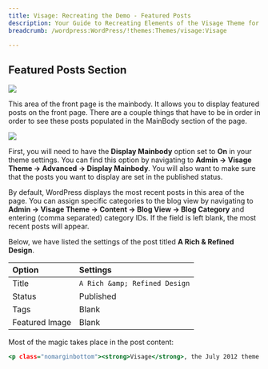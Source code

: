 ```yaml
---
title: Visage: Recreating the Demo - Featured Posts
description: Your Guide to Recreating Elements of the Visage Theme for WordPress
breadcrumb: /wordpress:WordPress/!themes:Themes/visage:Visage

---
```


Featured Posts Section
-----

![][demo]

This area of the front page is the mainbody. It allows you to display featured posts on the front page. There are a couple things that have to be in order in order to see these posts populated in the MainBody section of the page.

![][mainbody]

First, you will need to have the **Display Mainbody** option set to **On** in your theme settings. You can find this option by navigating to **Admin -> Visage Theme -> Advanced -> Display Mainbody**. You will also want to make sure that the posts you want to display are set in the published status.

By default, WordPress displays the most recent posts in this area of the page. You can assign specific categories to the blog view by navigating to **Admin -> Visage Theme -> Content -> Blog View -> Blog Category** and entering (comma separated) category IDs. If the field is left blank, the most recent posts will appear. 

Below, we have listed the settings of the post titled **A Rich &amp; Refined Design**.

| Option         | Settings                      |
| :------------- | :-----------------            |
| Title          | `A Rich &amp; Refined Design` |
| Status         | Published                     |
| Tags           | Blank                         |
| Featured Image | Blank                         |


Most of the magic takes place in the post content:

~~~ .html
<p class="nomarginbottom"><strong>Visage</strong>, the July 2012 theme release, is a <strong>contemporary</strong> blending of stunning, refined visuals, combined with a <strong>polished</strong> and powerful undertone, providing a unique look that is flexible and intuitive to use. The foundational <strong>Gantry Framework</strong> creates a core rich with features, such as the 960 Grid System, <strong>per override configuration</strong>, amongst many others.</p>
~~~ 

[demo]: assets/demo_8.jpeg
[mainbody]: assets/mainbody.jpeg